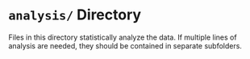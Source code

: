 `analysis/` Directory
=========

Files in this directory statistically analyze the data.  If multiple lines of analysis are needed, they should be contained in separate subfolders.
